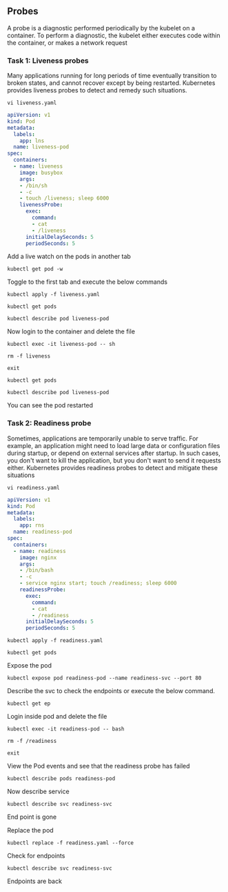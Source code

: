 ## Probes
A probe is a diagnostic performed periodically by the kubelet on a container. To perform a diagnostic, the kubelet either executes code within the container, or makes a network request


### Task 1: Liveness probes

Many applications running for long periods of time eventually transition to broken states, and cannot recover except by being restarted. Kubernetes provides liveness probes to detect and remedy such situations.
```	  
vi liveness.yaml
```
```yaml
apiVersion: v1
kind: Pod
metadata:
  labels:
    app: lns
  name: liveness-pod
spec:
  containers:
  - name: liveness
    image: busybox
    args:
    - /bin/sh
    - -c
    - touch /liveness; sleep 6000
    livenessProbe:
      exec:
        command:
        - cat
        - /liveness
      initialDelaySeconds: 5
      periodSeconds: 5
```
Add a live watch on the pods in another tab
```
kubectl get pod -w
```
Toggle to the first tab and execute the below commands
```
kubectl apply -f liveness.yaml
```
```	  
kubectl get pods	  
```
```
kubectl describe pod liveness-pod
``` 
Now login to the container and delete the file
```
kubectl exec -it liveness-pod -- sh 
```
```
rm -f liveness
```
```
exit
```
```
kubectl get pods
```
```
kubectl describe pod liveness-pod
```
You can see the pod restarted

 
### Task 2: Readiness probe

Sometimes, applications are temporarily unable to serve traffic. For example, an application might need to load large data or configuration files during startup, or depend on external services after startup. In such cases, you don't want to kill the application, but you don't want to send it requests either. Kubernetes provides readiness probes to detect and mitigate these situations

```
vi readiness.yaml
```
```yaml
apiVersion: v1
kind: Pod
metadata:
  labels:
    app: rns
  name: readiness-pod
spec:
  containers:
  - name: readiness
    image: nginx
    args:
    - /bin/bash
    - -c
    - service nginx start; touch /readiness; sleep 6000
    readinessProbe:
      exec:
        command:
        - cat
        - /readiness
      initialDelaySeconds: 5
      periodSeconds: 5
```
```	  
kubectl apply -f readiness.yaml
```
```
kubectl get pods
```
Expose the pod
```
kubectl expose pod readiness-pod --name readiness-svc --port 80 
```
Describe the svc to check the endpoints or execute the below command.
```
kubectl get ep 
```
Login inside pod and delete the file 
```
kubectl exec -it readiness-pod -- bash 
```
```
rm -f /readiness
```
```
exit
```

View the Pod events and see that the readiness probe has failed
```
kubectl describe pods readiness-pod
```
Now describe service
```
kubectl describe svc readiness-svc
```
End point is gone

Replace the pod
```
kubectl replace -f readiness.yaml --force
```
Check for endpoints
```
kubectl describe svc readiness-svc
```
Endpoints are back
